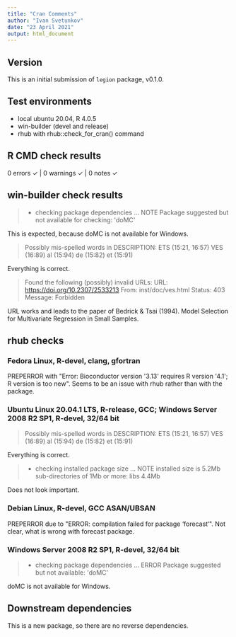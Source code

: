 ```yaml
---
title: "Cran Comments"
author: "Ivan Svetunkov"
date: "23 April 2021"
output: html_document
---
```

## Version
This is an initial submission of ``legion`` package, v0.1.0.

## Test environments
* local ubuntu 20.04, R 4.0.5
* win-builder (devel and release)
* rhub with rhub::check_for_cran() command

## R CMD check results
0 errors ✓ | 0 warnings ✓ | 0 notes ✓

## win-builder check results
>* checking package dependencies ... NOTE
>Package suggested but not available for checking: 'doMC'

This is expected, because doMC is not available for Windows.

>Possibly mis-spelled words in DESCRIPTION:
>  ETS (15:21, 16:57)
>  VES (16:89)
>  al (15:94)
>  de (15:82)
>  et (15:91)

Everything is correct.

>Found the following (possibly) invalid URLs:
>  URL: https://doi.org/10.2307/2533213
>    From: inst/doc/ves.html
>    Status: 403
>    Message: Forbidden

URL works and leads to the paper of Bedrick & Tsai (1994). Model Selection for Multivariate Regression in Small Samples.

## rhub checks
### Fedora Linux, R-devel, clang, gfortran
PREPERROR with "Error: Bioconductor version '3.13' requires R version '4.1'; R version is too new". Seems to be an issue with rhub rather than with the package.

### Ubuntu Linux 20.04.1 LTS, R-release, GCC; Windows Server 2008 R2 SP1, R-devel, 32/64 bit
>Possibly mis-spelled words in DESCRIPTION:
>  ETS (15:21, 16:57)
>  VES (16:89)
>  al (15:94)
>  de (15:82)
>  et (15:91)

Everything is correct.

>* checking installed package size ... NOTE
>  installed size is  5.2Mb
>  sub-directories of 1Mb or more:
>    libs   4.4Mb

Does not look important.

### Debian Linux, R-devel, GCC ASAN/UBSAN
PREPERROR due to "ERROR: compilation failed for package ‘forecast‘". Not clear, what is wrong with forecast package.

### Windows Server 2008 R2 SP1, R-devel, 32/64 bit
>* checking package dependencies ... ERROR
>Package suggested but not available: 'doMC'

doMC is not available for Windows.

## Downstream dependencies
This is a new package, so there are no reverse dependencies.
